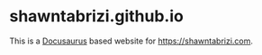 # shawntabrizi.github.io

This is a [Docusaurus](https://docusaurus.io/) based website for https://shawntabrizi.com.
